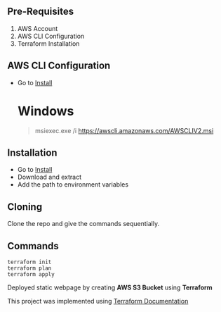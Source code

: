 ## Pre-Requisites
1. AWS Account
2. AWS CLI Configuration
3. Terraform Installation

## AWS CLI Configuration
- Go to [Install](https://docs.aws.amazon.com/cli/latest/userguide/getting-started-install.html)
  # Windows
  > msiexec.exe /i https://awscli.amazonaws.com/AWSCLIV2.msi

## Installation
- Go to [Install](https://developer.hashicorp.com/terraform/install)
- Download and extract
- Add the path to environment variables

## Cloning
Clone the repo and give the commands sequentially.

## Commands
```
terraform init
terraform plan
terraform apply
```

Deployed static webpage by creating **AWS S3 Bucket** using **Terraform**

This project was implemented using [Terraform Documentation](https://registry.terraform.io/providers/hashicorp/aws/latest/docs/resources/s3_bucket.html)
